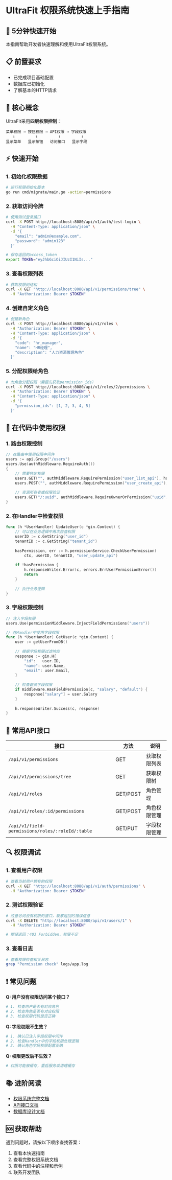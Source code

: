 # UltraFit 权限系统快速上手指南

## 🚀 5分钟快速开始

本指南帮助开发者快速理解和使用UltraFit权限系统。

## 📋 前置要求

- 已完成项目基础配置
- 数据库已初始化
- 了解基本的HTTP请求

## 🎯 核心概念

UltraFit采用**四层权限控制**：

```
菜单权限 → 按钮权限 → API权限 → 字段权限
   ↓         ↓         ↓         ↓
显示菜单   显示按钮   访问接口   显示字段
```

## ⚡ 快速开始

### 1. 初始化权限数据

```bash
# 运行权限初始化脚本
go run cmd/migrate/main.go -action=permissions
```

### 2. 获取访问令牌

```bash
# 使用测试登录接口
curl -X POST http://localhost:8080/api/v1/auth/test-login \
  -H "Content-Type: application/json" \
  -d '{
    "email": "admin@example.com",
    "password": "admin123"
  }'

# 保存返回的access_token
export TOKEN="eyJhbGciOiJIUzI1NiIs..."
```

### 3. 查看权限列表

```bash
# 获取权限树结构
curl -X GET "http://localhost:8080/api/v1/permissions/tree" \
  -H "Authorization: Bearer $TOKEN"
```

### 4. 创建自定义角色

```bash
# 创建新角色
curl -X POST http://localhost:8080/api/v1/roles \
  -H "Authorization: Bearer $TOKEN" \
  -H "Content-Type: application/json" \
  -d '{
    "code": "hr_manager",
    "name": "HR经理",
    "description": "人力资源管理角色"
  }'
```

### 5. 分配权限给角色

```bash
# 为角色分配权限（需要先获取permission_ids）
curl -X POST http://localhost:8080/api/v1/roles/2/permissions \
  -H "Authorization: Bearer $TOKEN" \
  -H "Content-Type: application/json" \
  -d '{
    "permission_ids": [1, 2, 3, 4, 5]
  }'
```

## 🔧 在代码中使用权限

### 1. 路由权限控制

```go
// 在路由中使用权限中间件
users := api.Group("/users")
users.Use(authMiddleware.RequireAuth())
{
    // 需要特定权限
    users.GET("", authMiddleware.RequirePermission("user_list_api"), handler.ListUsers)
    users.POST("", authMiddleware.RequirePermission("user_create_api"), handler.CreateUser)
    
    // 资源所有者或权限验证
    users.GET("/:uuid", authMiddleware.RequireOwnerOrPermission("uuid", "user_list_api"), handler.GetUser)
}
```

### 2. 在Handler中检查权限

```go
func (h *UserHandler) UpdateUser(c *gin.Context) {
    // 可以在业务逻辑中再次检查权限
    userID := c.GetString("user_id")
    tenantID := c.GetString("tenant_id")
    
    hasPermission, err := h.permissionService.CheckUserPermission(
        ctx, userID, tenantID, "user_update_api")
    
    if !hasPermission {
        h.responseWriter.Error(c, errors.ErrUserPermissionError())
        return
    }
    
    // 执行业务逻辑
}
```

### 3. 字段权限控制

```go
// 注入字段权限
users.Use(permissionMiddleware.InjectFieldPermissions("users"))

// 在Handler中使用字段权限
func (h *UserHandler) GetUser(c *gin.Context) {
    user := getUserFromDB()
    
    // 根据字段权限过滤响应
    response := gin.H{
        "id":   user.ID,
        "name": user.Name,
        "email": user.Email,
    }
    
    // 检查薪资字段权限
    if middleware.HasFieldPermission(c, "salary", "default") {
        response["salary"] = user.Salary
    }
    
    h.responseWriter.Success(c, response)
}
```

## 🎯 常用API接口

| 接口 | 方法 | 说明 |
|------|------|------|
| `/api/v1/permissions` | GET | 获取权限列表 |
| `/api/v1/permissions/tree` | GET | 获取权限树 |
| `/api/v1/roles` | GET/POST | 角色管理 |
| `/api/v1/roles/:id/permissions` | GET/POST | 角色权限管理 |
| `/api/v1/field-permissions/roles/:roleId/:table` | GET/PUT | 字段权限管理 |

## 🔍 权限调试

### 1. 查看用户权限

```bash
# 查看当前用户拥有的权限
curl -X GET "http://localhost:8080/api/v1/auth/permissions" \
  -H "Authorization: Bearer $TOKEN"
```

### 2. 测试权限验证

```bash
# 故意访问没有权限的接口，观察返回的错误信息
curl -X DELETE "http://localhost:8080/api/v1/users/1" \
  -H "Authorization: Bearer $TOKEN"

# 期望返回：403 Forbidden，权限不足
```

### 3. 查看日志

```bash
# 查看权限检查相关日志
grep "Permission check" logs/app.log
```

## ❗ 常见问题

**Q: 用户没有权限访问某个接口？**
```bash
# 1. 检查用户是否有对应角色
# 2. 检查角色是否有对应权限
# 3. 检查权限代码是否正确
```

**Q: 字段权限不生效？**
```bash
# 1. 确认已注入字段权限中间件
# 2. 检查Handler中的字段权限处理逻辑
# 3. 确认角色字段权限配置正确
```

**Q: 权限更改后不生效？**
```bash
# 权限可能被缓存，重启服务或清理缓存
```

## 📚 进阶阅读

- [权限系统完整文档](../business/architecture/permission-system.md)
- [API接口文档](../business/api/permission-api.md)
- [数据库设计文档](../business/database/schema-design.md)

## 🆘 获取帮助

遇到问题时，请按以下顺序查找答案：

1. 查看本快速指南
2. 查看完整权限系统文档
3. 查看代码中的注释和示例
4. 联系开发团队